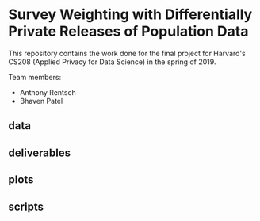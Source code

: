 # Survey Weighting with Differentially Private Releases of Population Data

This repository contains the work done for the final project for Harvard's CS208 (Applied Privacy for Data Science) in the spring of 2019.

Team members:
- Anthony Rentsch
- Bhaven Patel

## data

## deliverables

## plots

## scripts

